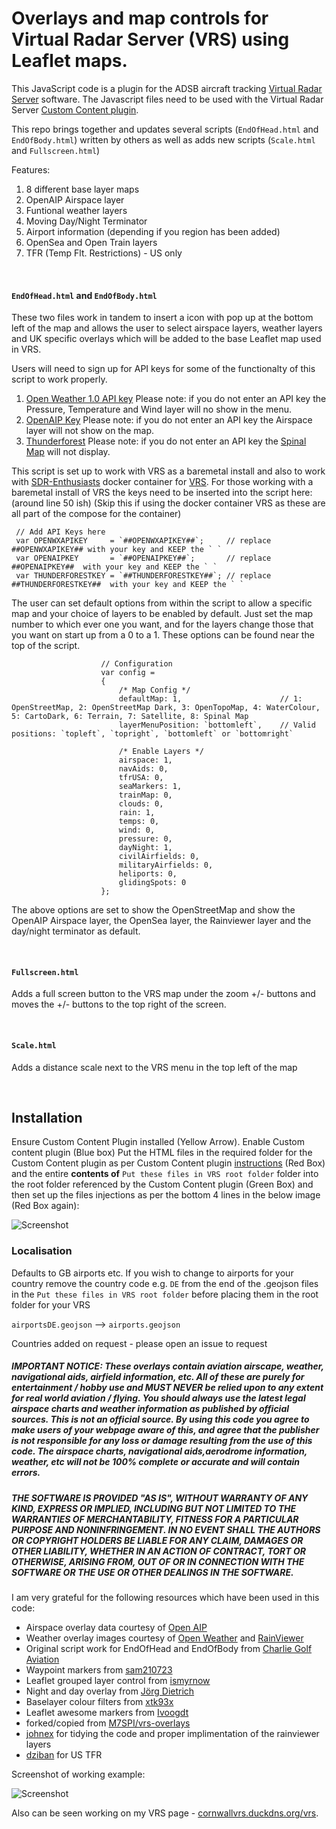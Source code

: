 # Overlays and map controls for Virtual Radar Server (VRS) using Leaflet maps.

This JavaScript code is a plugin for the ADSB aircraft tracking [Virtual Radar Server](http://www.virtualradarserver.co.uk) software. The Javascript files need to be used with the Virtual Radar Server [Custom Content plugin](http://www.virtualradarserver.co.uk/Documentation/CustomContent/Default.aspx).

This repo brings together and updates several scripts (`EndOfHead.html` and `EndOfBody.html`) written by others as well as adds new scripts (`Scale.html` and `Fullscreen.html`)  

Features:
1) 8 different base layer maps
2) OpenAIP Airspace layer
3) Funtional weather layers
4) Moving Day/Night Terminator
5) Airport information (depending if you region has been added)
6) OpenSea and Open Train layers
7) TFR (Temp Flt. Restrictions) - US only

&nbsp; 

#### `EndOfHead.html` and `EndOfBody.html`

These two files work in tandem to insert a icon with pop up at the bottom left of the map and allows the user to select airspace layers, weather layers and UK specific overlays which will be added to the base Leaflet map used in VRS.

Users will need to sign up for API keys for some of the functionalty of this script to work properly.
1) [Open Weather 1.0 API key](https://openweathermap.org/api/weathermaps) Please note: if you do not enter an API key the Pressure, Temperature and Wind layer will no show in the menu.
2) [OpenAIP Key](https://www.openaip.net/) Please note: if you do not enter an API key the Airspace layer will not show on the map.
3) [Thunderforest](https://www.thunderforest.com/) Please note: if you do not enter an API key the [Spinal Map](https://www.thunderforest.com/maps/spinal-map/) will not display.

This script is set up to work with VRS as a baremetal install and also to work with [SDR-Enthusiasts](https://github.com/sdr-enthusiasts) docker container for [VRS](https://github.com/sdr-enthusiasts/docker-virtualradarserver). For those working with a baremetal install of VRS the keys need to be inserted into the script here: (around line 50 ish) (Skip this if using the docker container VRS as these are all part of the compose for the container)

````
 // Add API Keys here
 var OPENWXAPIKEY     = `##OPENWXAPIKEY##`;     // replace ##OPENWXAPIKEY## with your key and KEEP the ` `
 var OPENAIPKEY       = `##OPENAIPKEY##`;       // replace ##OPENAIPKEY##  with your key and KEEP the ` `
 var THUNDERFORESTKEY = `##THUNDERFORESTKEY##`; // replace ##THUNDERFORESTKEY##  with your key and KEEP the ` `
````

The user can set default options from within the script to allow a specific map and your choice of layers to be enabled by default. Just set the map number to which ever one you want, and for the layers change those that you want on start up from a 0 to a 1. These options can be found near the top of the script.

````
                    // Configuration
                    var config =
                    {
                        /* Map Config */
                        defaultMap: 1,                      // 1: OpenStreetMap, 2: OpenStreetMap Dark, 3: OpenTopoMap, 4: WaterColour, 5: CartoDark, 6: Terrain, 7: Satellite, 8: Spinal Map
                        layerMenuPosition: `bottomleft`,    // Valid positions: `topleft`, `topright`, `bottomleft` or `bottomright`

                        /* Enable Layers */
                        airspace: 1,
                        navAids: 0,
                        tfrUSA: 0,
                        seaMarkers: 1,
                        trainMap: 0,
                        clouds: 0,
                        rain: 1,
                        temps: 0,
                        wind: 0,
                        pressure: 0,
                        dayNight: 1,
                        civilAirfields: 0,
                        militaryAirfields: 0,
                        heliports: 0,
                        glidingSpots: 0
                    };
````

The above options are set to show the OpenStreetMap and show the OpenAIP Airspace layer, the OpenSea layer, the Rainviewer layer and the day/night terminator as default.  

&nbsp; 

#### `Fullscreen.html`

Adds a full screen button to the VRS map under the zoom +/- buttons and moves the +/- buttons to the top right of the screen.

&nbsp; 

#### `Scale.html`

Adds a distance scale next to the VRS menu in the top left of the map

&nbsp; 

## Installation

Ensure Custom Content Plugin installed (Yellow Arrow). Enable Custom content plugin (Blue box) Put the HTML files in the required folder for the Custom Content plugin as per Custom Content plugin [instructions](https://www.virtualradarserver.co.uk/Documentation/CustomContent/Default.aspx) (Red Box) and the entire __contents of__ `Put these files in VRS root folder` folder into the root folder referenced by the Custom Content plugin (Green Box) and then set up the files injections as per the bottom 4 lines in the below image (Red Box again):

![Screenshot](customcontentoptions2.jpeg)

### Localisation

Defaults to GB airports etc. If you wish to change to airports for your country remove the country code  e.g. `DE` from the end of the .geojson files in the `Put these files in VRS root folder` before placing them in the root folder for your VRS

`airportsDE.geojson` --> `airports.geojson`

Countries added on request - please open an issue to request

##### IMPORTANT NOTICE: These overlays contain aviation airscape, weather, navigational aids, airfield information, etc. All of these are purely for entertainment / hobby use and MUST NEVER be relied upon to any extent for real world aviation / flying. You should always use the latest legal airspace charts and weather information as published by official sources. This is not an official source. By using this code you agree to make users of your webpage aware of this, and agree that the publisher is not responsible for any loss or damage resulting from the use of this code. The airspace charts, navigational aids,aerodrome information, weather, etc will not be 100% complete or accurate and will contain errors.

##### THE SOFTWARE IS PROVIDED "AS IS", WITHOUT WARRANTY OF ANY KIND, EXPRESS OR IMPLIED, INCLUDING BUT NOT LIMITED TO THE WARRANTIES OF MERCHANTABILITY, FITNESS FOR A PARTICULAR PURPOSE AND NONINFRINGEMENT. IN NO EVENT SHALL THE AUTHORS OR COPYRIGHT HOLDERS BE LIABLE FOR ANY CLAIM, DAMAGES OR OTHER LIABILITY, WHETHER IN AN ACTION OF CONTRACT, TORT OR OTHERWISE, ARISING FROM, OUT OF OR IN CONNECTION WITH THE SOFTWARE OR THE USE OR OTHER DEALINGS IN THE SOFTWARE.

I am very grateful for the following resources which have been used in this code:

- Airspace overlay data courtesy of [Open AIP](http://www.openaip.net)
- Weather overlay images courtesy of [Open Weather](https://openweathermap.org) and [RainViewer](https://www.rainviewer.com/)
- Original script work for EndOfHead and EndOfBody from [Charlie Golf Aviation](https://www.youtube.com/channel/UCcy9zUttQEi-yRMEXTtBpRg)
- Waypoint markers from [sam210723](https://github.com/sam210723/vrs-waypoints)
- Leaflet grouped layer control from [ismyrnow](https://github.com/ismyrnow/leaflet-groupedlayercontrol)
- Night and day overlay from [Jörg Dietrich](http://joergdietrich.github.io/Leaflet.Terminator/)
- Baselayer colour filters from [xtk93x](https://github.com/xtk93x/Leaflet.TileLayer.ColorFilter.git)
- Leaflet awesome markers from [Ivoogdt](https://github.com/lvoogdt/Leaflet.awesome-markers)
- forked/copied from [M7SPI/vrs-overlays](https://github.com/M7SPI/vrs-overlays)
- [johnex](https://github.com/Johnex) for tidying the code and proper implimentation of the rainviewer layers
- [dziban](https://github.com/dziban303) for US TFR

Screenshot of working example:

![Screenshot](screenshot.jpeg)

Also can be seen working on my VRS page - [cornwallvrs.duckdns.org/vrs](https://www.cornwallvrs.duckdns.org/vrs).
